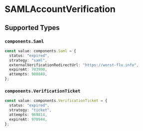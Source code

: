 # SAMLAccountVerification


## Supported Types

### `components.Saml`

```typescript
const value: components.Saml = {
  status: "expired",
  strategy: "saml",
  externalVerificationRedirectUrl: "https://worst-flu.info",
  expireAt: 703998,
  attempts: 988849,
};
```

### `components.VerificationTicket`

```typescript
const value: components.VerificationTicket = {
  status: "expired",
  strategy: "ticket",
  attempts: 969814,
  expireAt: 978944,
};
```

